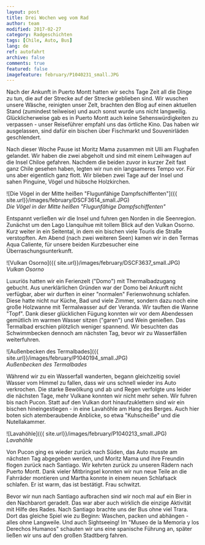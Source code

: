 ```yaml
---
layout: post
title: Drei Wochen weg vom Rad
author: team
modified: 2017-02-27
category: Radgeschichten
tags: [Chile, Auto, Bus]
lang: de
ref: autofahrt
archive: false
comments: true
featured: false
imagefeature: february/P1040231_small.JPG
---
```


Nach der Ankunft in Puerto Montt hatten wir sechs Tage Zeit all die Dinge zu tun, die auf der Strecke auf der Strecke geblieben sind. Wir wuschen unsere Wäsche, reinigten unser Zelt, brachten den Blog auf einen aktuellen Stand (zumindest teilweise) und auch sonst wurde uns nicht langweilig. Glücklicherweise gab es in Puerto Montt auch keine Sehenswürdigkeiten zu verpassen - unser Reiseführer empfahl uns das örtliche Kino. Das haben wir ausgelassen, sind dafür ein bischen über Fischmarkt und Souvenirläden geschlendert.

Nach dieser Woche Pause ist Moritz Mama zusammen mit Ulli am Flughafen gelandet. Wir haben die zwei abgeholt und sind mit einem Leihwagen auf die Insel Chiloe gefahren. Nachdem die beiden zuvor in kurzer Zeit fast ganz Chile gesehen haben, legten wir nun ein langsameres Tempo vor. Fúr uns aber eigentlich ganz flott. Wir blieben zwei Tage auf der Insel und sahen Pinguine, Vögel und hübsche Holzkirchen.

![Die Vögel in der Mitte heißen "Flugunfähige Dampfschiffenten"]({{ site.url}}/images/february/DSCF3614_small.JPG)  
*Die Vögel in der Mitte heißen "Flugunfähige Dampfschiffenten"*

Entspannt verließen wir die Insel und fuhren gen Norden in die Seenregion. Zunächst um den Lago Llanquihue mit tollem Blick auf den Vulkan Osorno. Kurz weiter in ein Seitental, in dem ein bischen viele Touris die Straße verstopften. Am Abend (nach zwei weiteren Seen) kamen wir in den Termas Aqua Caliente, für unsere beiden Kurzbesucher eine Überraschungsunterkunft.

![Vulkan Osorno]({{ site.url}}/images/february/DSCF3637_small.JPG)  
*Vulkan Osorno*

Luxuriös hatten wir ein Ferienzelt ("Domo") mit Thermalbadzugang gebucht. Aus unerklärlichen Gründen war der Domo bei Ankunft nicht verfügbar, aber wir durften in einer "normalen" Ferienwohnung schlafen. Diese hatte nicht nur Küche, Bad und viele Zimmer, sondern dazu noch eine große Holzwanne mit Termalwasser auf der Veranda. Wir tauften die Wanne "Topf". Dank dieser glücklichen Fügung konnten wir vor dem Abendessen gemütlich im warmen Wasser sitzen ("garen") und Wein genießen. Das Termalbad erschien plötzlich weniger spannend. Wir besuchten das Schwimmbecken dennoch am nächsten Tag, bevor wir zu Wasserfällen weiterfuhren.

![Außenbecken des Termalbades]({{ site.url}}/images/february/P1040194_small.JPG)  
*Außenbecken des Termalbades*

Während wir zu ein Wasserfall wanderten, begann gleichzeitig soviel Wasser vom Himmel zu fallen, dass wir uns schnell wieder ins Auto verkrochen. Die starke Bewölkung und ab und Regen verfolgte uns leider die nächsten Tage, mehr Vulkane konnten wir nicht mehr sehen. Wir fuhren bis nach Pucon. Statt auf den Vulkan dort hinaufzuklettern sind wir ein bischen hineingestiegen - in eine Lavahöhle am Hang des Berges. Auch hier boten sich atemberaubende Anblicke, so etwa "Kuhscheiße" und die Nutellakammer.

![Lavahöhle]({{ site.url}}/images/february/P1040213_small.JPG)  
*Lavahöhle*

Von Pucon ging es wieder zurück nach Süden, das Auto musste am nächsten Tag abgegeben werden, und Moritz Mama und ihre Freundin flogen zurück nach Santiago. Wir kehrten zurück zu unseren Rädern nach Puerto Montt. Dank vieler Mitbringsel konnten wir nun neue Teile an die Fahrräder montieren und Martha konnte in einem neuen Schlafsack schlafen. Er ist warm, das ist bestätigt. Frau schwitzt.

Bevor wir nun nach Santiago aufbrachen sind wir noch mal auf ein Bier in den Nachbarort geradelt. Das war aber auch wirklich die einzige Aktivität mit Hilfe des Rades. Nach Santiago brachte uns der Bus ohne viel Trara. Dort das gleiche Spiel wie zu Beginn: Waschen, packen und abhängen - alles ohne Langweile. Und auch Sightseeing! Im "Museo de la Memoria y los Derechos Humanos" schauten wir uns eine spanische Führung an, später ließen wir uns auf den großen Stadtberg fahren.



